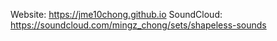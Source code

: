 Website: https://jme10chong.github.io
SoundCloud: https://soundcloud.com/mingz_chong/sets/shapeless-sounds
